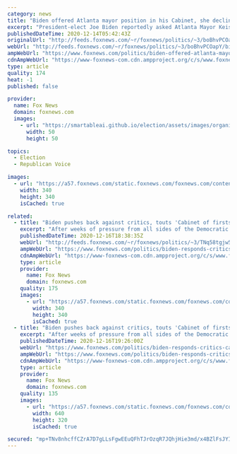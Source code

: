 ```yaml
---
category: news
title: "Biden offered Atlanta mayor position in his Cabinet, she declined: report"
excerpt: "President-elect Joe Biden reportedly asked Atlanta Mayor Keisha Lance Bottoms to serve in his Cabinet, but the Democrat turned down the offer."
publishedDateTime: 2020-12-14T05:42:43Z
originalUrl: "http://feeds.foxnews.com/~r/foxnews/politics/~3/boBhvPCOapY/biden-offered-atlanta-mayor-position-in-his-cabinet-she-declined-report"
webUrl: "http://feeds.foxnews.com/~r/foxnews/politics/~3/boBhvPCOapY/biden-offered-atlanta-mayor-position-in-his-cabinet-she-declined-report"
ampWebUrl: "https://www.foxnews.com/politics/biden-offered-atlanta-mayor-position-in-his-cabinet-she-declined-report.amp"
cdnAmpWebUrl: "https://www-foxnews-com.cdn.ampproject.org/c/s/www.foxnews.com/politics/biden-offered-atlanta-mayor-position-in-his-cabinet-she-declined-report.amp"
type: article
quality: 174
heat: -1
published: false

provider:
  name: Fox News
  domain: foxnews.com
  images:
    - url: "https://smartableai.github.io/election/assets/images/organizations/foxnews.com-50x50.jpg"
      width: 50
      height: 50

topics:
  - Election
  - Republican Voice

images:
  - url: "https://a57.foxnews.com/static.foxnews.com/foxnews.com/content/uploads/2018/09/340/340/demarche.jpg?ve=1&tl=1"
    width: 340
    height: 340
    isCached: true

related:
  - title: "Biden pushes back against critics, touts 'Cabinet of firsts'"
    excerpt: "After weeks of pressure from all sides of the Democratic Party’s vast coalition over the makeup of his incoming administration, President-elect Joe Biden on Wednesday pushed back against his critics as he made another history-making Cabinet nomination."
    publishedDateTime: 2020-12-16T18:38:35Z
    webUrl: "http://feeds.foxnews.com/~r/foxnews/politics/~3/TNq58tgjw5U/biden-responds-critics-cabinet-picks"
    ampWebUrl: "https://www.foxnews.com/politics/biden-responds-critics-cabinet-picks.amp"
    cdnAmpWebUrl: "https://www-foxnews-com.cdn.ampproject.org/c/s/www.foxnews.com/politics/biden-responds-critics-cabinet-picks.amp"
    type: article
    provider:
      name: Fox News
      domain: foxnews.com
    quality: 175
    images:
      - url: "https://a57.foxnews.com/static.foxnews.com/foxnews.com/content/uploads/2019/03/340/340/PaulSteinhauser.jpg?ve=1&tl=1"
        width: 340
        height: 340
        isCached: true
  - title: "Biden pushes back against critics, touts 'Cabinet of firsts'"
    excerpt: "After weeks of pressure from all sides of the Democratic Party’s vast coalition over the makeup of his incoming administration, President-elect Joe Biden on Wednesday pushed back against his critics as he made another history-making Cabinet nomination."
    publishedDateTime: 2020-12-16T19:26:00Z
    webUrl: "https://www.foxnews.com/politics/biden-responds-critics-cabinet-picks"
    ampWebUrl: "https://www.foxnews.com/politics/biden-responds-critics-cabinet-picks.amp"
    cdnAmpWebUrl: "https://www-foxnews-com.cdn.ampproject.org/c/s/www.foxnews.com/politics/biden-responds-critics-cabinet-picks.amp"
    type: article
    provider:
      name: Fox News
      domain: foxnews.com
    quality: 135
    images:
      - url: "https://a57.foxnews.com/static.foxnews.com/foxnews.com/content/uploads/2020/12/640/320/8d0ac08f-AP20351645750460-e1608142820899.jpg?ve=1&tl=1"
        width: 640
        height: 320
        isCached: true

secured: "mp+TNv8nhcffCZrA7D7gLLsFgwEEuQFhTJrOzqR7JQhjHie3md/x4BZlFsJYIwQDCnGYsKcenUxXU3IuVS4PCTjPB/yTqMM+4JyhzjtiMhZm0PiR/DMMydZFxc2PL93VvRUaov+SxoqLcsdxeACpEysO3RDpXyeY2hgLqqlVK/EzYwhIJTDh58k+N+8oBPNjERJEFWxp3/xjOUzYVAZ5yycvRkIG+CDgh7kThq8YDXZ6iSK+KXeFgXt1FGiSxP9AS+GTsenB8ZytFKUTH9W18p7GSJvulAsdAy67ETUISpxY2mWOeXg6QXwPGtZrUj2SXv6oErZIAGxYqdaNUAf5jtHhnXCVe6H0sOPZdNEDaSo=;OSYp5rHNaGyLRqLm2bZMsg=="
---
```


